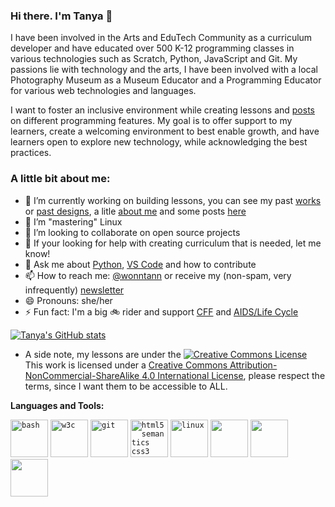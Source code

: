 ### Hi there. I'm Tanya 👋


I have been involved in the Arts and EduTech Community as a curriculum developer and have educated over 500 K-12 programming classes in various technologies such as Scratch, Python, JavaScript and Git. My passions lie with technology and the arts, I have been involved with a local Photography Museum as a Museum Educator and a Programming Educator for various web technologies and languages.

I want to foster an inclusive environment while creating lessons and [posts](https://hashnode.com/@wonntann) on different programming features. My goal is to offer support to my learners, create a welcoming environment to best enable growth, and have learners open to explore new technology, while acknowledging the best practices.

<h3>A little bit about me: </h3>

- 🔭 I’m currently working on building lessons, you can see my past [works](https://wonntann.github.io/) or [past designs](https://www.behance.net/wonntann), a litle [about me](https://www.linkedin.com/in/tanya-pulley/) and some posts [here](https://hashnode.com/@wonntann)
- 🌱 I’m "mastering" Linux 
- 👯 I’m looking to collaborate on open source projects
- 🤔 If your looking for help with creating curriculum that is needed, let me know!
- 💬 Ask me about [Python](https://github.com/wonntann/Python), [VS Code](https://github.com/wonntann/VS-Code.git) and how to contribute
- 📫 How to reach me: [@wonntann](https://twitter.com/wonntann) or receive my (non-spam, very infrequently) [newsletter](https://tinyletter.com/wonntann/)
- 😄 Pronouns: she/her
- ⚡ Fun fact: I'm a big :bike: rider and support [CFF](https://www.cff.org/) and [AIDS/Life Cycle](https://www.aidslifecycle.org/)


[![Tanya's GitHub stats](https://github-readme-stats.vercel.app/api?username=wonntann&show_icons=true&theme=highcontrast)](https://github.com/anuraghazra/github-readme-stats)


  - A side note, my lessons are under the <a rel="license" href="http://creativecommons.org/licenses/by-nc-sa/4.0/"><img alt="Creative Commons License" style="border-width:0" src="https://i.creativecommons.org/l/by-nc-sa/4.0/88x31.png" /></a><br />This work is licensed under a <a rel="license" href="http://creativecommons.org/licenses/by-nc-sa/4.0/">Creative Commons Attribution-NonCommercial-ShareAlike 4.0 International License</a>, please respect the terms, since I want them to be accessible to ALL.

**Languages and Tools:**  

<code><img src="https://raw.githubusercontent.com/odb/official-bash-logo/master/assets/Logos/Icons/SVG/128x128.svg" alt="bash" width="60" height="60"/></code>
<code><img src="https://www.w3.org/Icons/WWW/w3c_home_nb-v.svg" alt="w3c" width="60" height="60"/></code>
<code><img src="https://www.vectorlogo.zone/logos/git-scm/git-scm-icon.svg" alt="git" width="60" height="60"/></code>
<code><img src="https://www.w3.org/html/logo/badge/html5-badge-h-css3-multimedia-semantics.png" alt="html5 semantics css3" width="60" height="60"/></code>
<code><img src="https://upload.wikimedia.org/wikipedia/commons/a/ab/Linux_Logo_in_Linux_Libertine_Font.svg" alt="linux" width="60" height="60"/></code>
<code><img height="60" src="https://www.python.org/static/community_logos/python-logo-generic.svg"></code>
<code><img height="60" src="https://upload.wikimedia.org/wikipedia/commons/9/99/Unofficial_JavaScript_logo_2.svg"></code>
<code><img height="60" src="https://upload.wikimedia.org/wikipedia/commons/9/9a/Visual_Studio_Code_1.35_icon.svg"></code>


